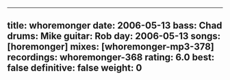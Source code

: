 
---
title: whoremonger
date: 2006-05-13
bass:	Chad
drums:	Mike
guitar:	Rob
day: 2006-05-13
songs: [horemonger]
mixes: [whoremonger-mp3-378]
recordings: whoremonger-368
rating: 6.0
best: false
definitive: false
weight: 0
---
